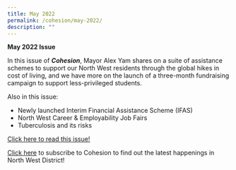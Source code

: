 ```yaml
---
title: May 2022
permalink: /cohesion/may-2022/
description: ""
---
```

**May 2022 Issue** 

In this issue of **_Cohesion_**, Mayor Alex Yam shares on a suite of assistance schemes to support our North West residents through the global hikes in cost of living, and we have more on the launch of a three-month fundraising campaign to support less-privileged students.

Also in this issue:

*   Newly launched Interim Financial Assistance Scheme (IFAS)
*   North West Career & Employability Job Fairs
*   Tuberculosis and its risks

[Click here to read this issue!](https://www-cdc-gov-sg-admin.cwp.sg/docs/librariesprovider4/documents-nwcdc/cohesion/biggest-scams-of-2021-and-how-to-spot-them-cohesion-mar-2022.pdf?sfvrsn=2fe5e560_2)

[Click here](https://form.gov.sg/#!/630866290405b700128d6e53) to subscribe to Cohesion to find out the latest happenings in North West District!